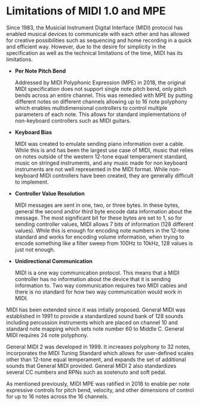 # Limitations of MIDI 1.0 and MPE

Since 1983, the Musicial Instrument Digital Interface (MIDI) protocol has enabled musical devices to communicate with each other and has allowed for creative possibilities such as sequencing and home recording in a quick and efficient way. However, due to the desire for simplicity in the specification as well as the technical limitations of the time, MIDI has its limitations.

- **Per Note Pitch Bend**
    
    Addressed by MIDI Polyphonic Expression (MPE) in 2018, the original MIDI specification does not support single note pitch bend, only pitch bends across an entire channel. This was remedied with MPE by putting different notes on different channels allowing up to 16 note polyphony which enables multidimensional controllers to control multiple parameters of each note. This allows for standard implementations of non-keyboard controllers such as MIDI guitars.

- **Keyboard Bias**

    MIDI was created to emulate sending piano information over a cable. While this is and has been the largest use case of MIDI, music that relies on notes outside of the western 12-tone equal temperament standard, music on stringed instruments, and any music made for non keyboard instruments are not well represented in the MIDI format. While non-keyboard MIDI controllers have been created, they are generally difficult to implement.

- **Controller Value Resolution**

    MIDI messages are sent in one, two, or three bytes. In these bytes, general the second and/or third byte encode data information about the message. The most significant bit for these bytes are set to 1, so for sending controller values, MIDI allows 7 bits of information (128 different values). While this is enough for encoding note numbers in the 12-tone standard and works for encoding volume information, when trying to encode something like a filter sweep from 100Hz to 10kHz, 128 values is just not enough.

- **Unidirectional Communication**

    MIDI is a one way communication protocol. This means that a MIDI controller has no information about the device that it is sending information to. Two way communication requires two MIDI cables and there is no standard for how two way communication would work in MIDI.

MIDI has been extended since it was intially proposed. General MIDI was established in 1991 to provide a standardized sound bank of 128 sounds including percussion instruments which are placed on channel 10 and standard note mapping which sets note number 60 to Middle C. General MIDI requires 24 note polyphony.

General MIDI 2 was developed in 1999. It increases polyphony to 32 notes, incorporates the MIDI Tuning Standard which allows for user-defined scales other than 12-tone equal temperament, and expands the set of additional sounds that General MIDI provided. General MIDI 2 also standardizes several CC numbers and RPNs such as sostenuto and soft pedal.

As mentioned previously, MIDI MPE was ratified in 2018 to enable per note expressive controls for pitch bend, velocity, and other dimensions of control for up to 16 notes across the 16 channels.

